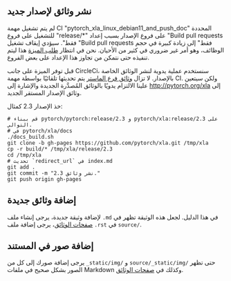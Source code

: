 ## نشر وثائق لإصدار جديد

لم يتم تشغيل مهمة CI "pytorch_xla_linux_debian11_and_push_doc" المحددة للتشغيل على فروع "release/*" على فروع الإصدار بسبب إعداد "Build pull requests فقط". سيؤدي إيقاف تشغيل "Build pull requests فقط" إلى زيادة كبيرة في حجم الوظائف، وهو أمر غير ضروري في كثير من الأحيان. نحن في انتظار [طلب الميزة](https://ideas.circleci.com/ideas/CCI-I-215) هذا ليتم تنفيذه حتى نتمكن من تجاوز هذا الإعداد على بعض الفروع.

قبل توفر الميزة على جانب CircleCi، سنستخدم عملية يدوية لنشر الوثائق الخاصة بالإصدار. لا تزال [وثائق فرع الماستر](http://pytorch.org/xla/master/) يتم تحديثها تلقائيًا بواسطة مهمة CI. ولكن سيتعين علينا الالتزام يدويًا بالوثائق المُصدَّرة الجديدة والإشارة إلى http://pytorch.org/xla إلى وثائق الإصدار المستقر الجديد.

خذ الإصدار 2.3 كمثال:

```
# قم ببناء pytorch/pytorch:release/2.3 و pytorch/xla:release/2.3 على التوالي.
# في pytorch/xla/docs
./docs_build.sh
git clone -b gh-pages https://github.com/pytorch/xla.git /tmp/xla
cp -r build/* /tmp/xla/release/2.3
cd /tmp/xla
# تحديث `redirect_url` في index.md
git add .
git commit -m "نشر وثائق 2.3."
git push origin gh-pages
```

## إضافة وثائق جديدة

لإضافة وثيقة جديدة، يرجى إنشاء ملف `.md` في هذا الدليل. لجعل هذه الوثيقة تظهر في [صفحات الوثائق](https://pytorch.org/xla/master/index.html)، يرجى إضافة ملف `.rst` في `source/`.

## إضافة صور في المستند

يرجى إضافة صورك إلى كل من `_static/img/` و `source/_static/img/` حتى تظهر الصور بشكل صحيح في ملفات Markdown وكذلك في [صفحات الوثائق](https://pytorch.org/xla/master/index.html).